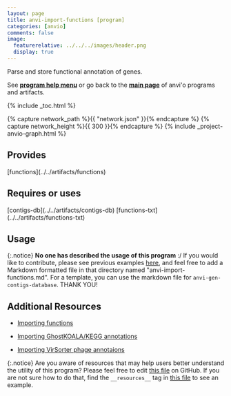 ```yaml
---
layout: page
title: anvi-import-functions [program]
categories: [anvio]
comments: false
image:
  featurerelative: ../../../images/header.png
  display: true
---
```


Parse and store functional annotation of genes.

See **[program help menu](../../../vignette#anvi-import-functions)** or go back to the **[main page](../../)** of anvi'o programs and artifacts.


{% include _toc.html %}
<div id="svg" class="subnetwork"></div>
{% capture network_path %}{{ "network.json" }}{% endcapture %}
{% capture network_height %}{{ 300 }}{% endcapture %}
{% include _project-anvio-graph.html %}


## Provides

<p style="text-align: left" markdown="1"><span class="artifact-p">[functions](../../artifacts/functions)</span></p>

## Requires or uses

<p style="text-align: left" markdown="1"><span class="artifact-r">[contigs-db](../../artifacts/contigs-db)</span> <span class="artifact-r">[functions-txt](../../artifacts/functions-txt)</span></p>

## Usage


{:.notice}
**No one has described the usage of this program** :/ If you would like to contribute, please see previous examples [here](https://github.com/merenlab/anvio/tree/master/anvio/docs/programs), and feel free to add a Markdown formatted file in that directory named "anvi-import-functions.md". For a template, you can use the markdown file for `anvi-gen-contigs-database`. THANK YOU!


## Additional Resources


* [Importing functions](http://merenlab.org/2016/06/18/importing-functions/)

* [Importing GhostKOALA/KEGG annotations](http://merenlab.org/2018/01/17/importing-ghostkoala-annotations/)

* [Importing VirSorter phage annotaions](http://merenlab.org/2018/02/08/importing-virsorter-annotations/)


{:.notice}
Are you aware of resources that may help users better understand the utility of this program? Please feel free to edit [this file](https://github.com/merenlab/anvio/tree/master/bin/anvi-import-functions) on GitHub. If you are not sure how to do that, find the `__resources__` tag in [this file](https://github.com/merenlab/anvio/blob/master/bin/anvi-interactive) to see an example.
